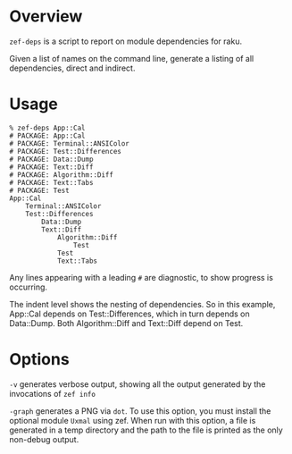 # Overview

`zef-deps` is a script to report on module dependencies for raku.

Given a list of names on the command line, generate a listing of all
dependencies, direct and indirect.

# Usage

```
% zef-deps App::Cal
# PACKAGE: App::Cal
# PACKAGE: Terminal::ANSIColor
# PACKAGE: Test::Differences
# PACKAGE: Data::Dump
# PACKAGE: Text::Diff
# PACKAGE: Algorithm::Diff
# PACKAGE: Text::Tabs
# PACKAGE: Test
App::Cal
    Terminal::ANSIColor
    Test::Differences
        Data::Dump
        Text::Diff
            Algorithm::Diff
                Test
            Test
            Text::Tabs
```

Any lines appearing with a leading `#` are diagnostic, to show progress is occurring.

The indent level shows the nesting of dependencies. So in this example, App::Cal depends
on Test::Differences, which in turn depends on Data::Dump.  Both Algorithm::Diff and
Text::Diff depend on Test.

# Options

`-v` generates verbose output, showing all the output generated by the invocations of
`zef info`

`-graph` generates a PNG via `dot`. To use this option, you must install the optional
module `Uxmal` using zef. When run with this option, a file is generated in a temp
directory and the path to the file is printed as the only non-debug output.
